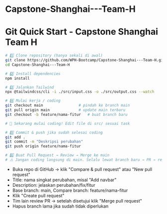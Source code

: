 # Capstone-Shanghai---Team-H

# Git Quick Start - Capstone Shanghai Team H

```bash
# 1️⃣ Clone repository (hanya sekali di awal)
git clone https://github.com/WPH-Bootcamp/Capstone-Shanghai---Team-H.git
cd Capstone-Shanghai---Team-H

# 2️⃣ Install dependencies
npm install

# 3️⃣ Jalankan Tailwind
npx @tailwindcss/cli -i ./src/input.css -o ./src/output.css --watch

# 4️⃣ Mulai kerja / coding
git checkout main                # pindah ke branch main
git pull origin main             # update main terbaru
git checkout -b feature/nama-fitur   # buat branch baru

# 🔹 Sekarang mulai coding! Edit file di src/ sesuai task

# 5️⃣ Commit & push jika sudah selesai coding
git add .
git commit -m "Deskripsi perubahan"
git push origin feature/nama-fitur

# 6️⃣ Buat Pull Request → Review → Merge ke main
# ⚠️ Jangan coding langsung di main. Selalu lewat branch baru → PR → review
```

- Buka repo di GitHub → klik "Compare & pull request" atau "New pull request"
- Title: nama singkat perubahan, misal "Add navbar"
- Description: jelaskan perubahan/fix/fitur
- Base branch: main, Compare branch: feature/nama-fitur
- Klik "Create pull request"
- Tim lain review PR → setelah disetujui klik "Merge pull request"
- Hapus branch lama jika sudah tidak diperlukan
